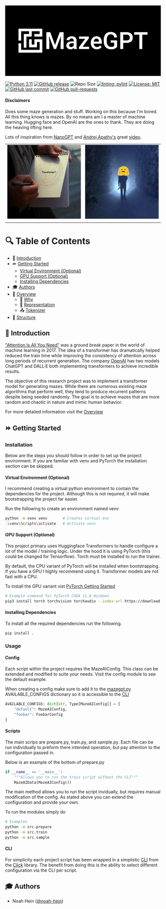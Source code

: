 ![MazeGPT](media/logo_small.png)

[![Python 3.11](https://img.shields.io/badge/python-3.11-blue.svg)](https://www.python.org/downloads/release/python-3110/)
[![GitHub release](https://img.shields.io/github/release/noah-hein/mazeGPT)](https://GitHub.com/noah-hein/mazeGPT/releases/)
![Repo Size](https://img.shields.io/github/repo-size/noah-hein/mazeGPT)
[![linting: pylint](https://img.shields.io/badge/linting-pylint-yellowgreen)](https://github.com/pylint-dev/pylint)
[![License: MIT](https://img.shields.io/badge/License-MIT-yellow.svg)](https://github.com/noah-hein/mazeGPT/blob/main/LICENSE)
[![GitHub last commit](https://img.shields.io/github/last-commit/noah-hein/mazeGPT.svg)](https://github.com/noah-hein/mazeGPT/commits/master)
[![GitHub pull-requests](https://img.shields.io/github/issues-pr/noah-hein/mazeGPT)](https://GitHub.com/noah-hein/mazeGPT/pull/)

#### Disclaimers
Does some maze generation and stuff. Working on this because I'm bored.
All this thing knows is mazes. By no means am I a master of machine learning. 
Hugging face and OpenAI are the ones to thank. They are doing the heaving lifting here.

Lots of inspiration from [NanoGPT](https://github.com/karpathy/nanoGPT) 
and [Andrej Apathy's](https://github.com/karpathy) 
great [video](https://www.youtube.com/watch?v=kCc8FmEb1nY).

|                                    |                                |
|:----------------------------------:|:------------------------------:|
| ![Inception](/media/inception.jpg) | ![Shining](/media/shining.jpg) |
|                                    |                                |

# 🔍 Table of Contents
* 🌅 [Introduction](#introduction)
* ⏩ [Getting Started](#-getting-started)
  * [Virtual Environment (Optional)](#virtual-environment-optional) 
  * [GPU Support (Optional)](#gpu-support-optional)
  * [Installing Dependencies](#installing-dependencies)
* 🎓 [Authors](#-authors)
* 📗 [Overview](docs/OVERVIEW.md#-overview)
  * 🌌 [Why](docs/OVERVIEW.md#-why)
  * 📐 [Representation](docs/OVERVIEW.md#-representing-a-maze)
  * 📤 [Tokenizer](docs/OVERVIEW.md#-tokenizer)
* 🏢 [Structure](docs/STRUCTURE.md#-structure)

## 🌅 Introduction
["Attention Is All You Need"](https://proceedings.neurips.cc/paper_files/paper/2017/file/3f5ee243547dee91fbd053c1c4a845aa-Paper.pdf) 
was a ground break paper in the world of machine learning in 2017.
The idea of a transformer has dramatically helped reduced the train time while improving the consistency
of attention across long periods of recurrent generation. The company [OpenAI](https://openai.com/) has two models ChatGPT and DALL·E both implementing transformers to achieve 
incredible results. 

The objective of this research project was to implement a transformer model for generating mazes. 
While there are numerous existing maze algorithms that perform well, they tend to produce recurrent patterns despite 
being seeded randomly. The goal is to achieve mazes that are more random and chaotic in nature and mimic human behavior.

For more detailed information visit the [Overview](docs/OVERVIEW.md)

## ⏩ Getting Started

### Installation
Below are the steps you should follow in order to set up the project environment.
If you are familiar with venv and PyTorch the installation section can be skipped.

#### Virtual Environment (Optional)
I recommend creating a virtual python environment to contain the dependencies for the project. Although this is not
required, it will make bootstrapping the project far easier.

Run the following to create an environment named venv
```bash
python -m venv venv       # Creates virtual env
.\venv\Scripts\activate   # Activate venv
```

#### GPU Support (Optional)
This project primary uses Huggingface Transformers to handle configure a lot of the model / training logic.
Under the hood it is using PyTorch (this could be changed for Tensorflow). Torch must be installed to run the trainer.

By default, the CPU variant of PyTorch will be installed when bootstrapping. If you have a GPU I highly recommend
using it. Transformer models are not fast with a CPU.

To install the GPU variant vist [PyTorch Getting Started](https://pytorch.org/get-started/locally/)

```bash
# Example command for PyTorch CUDA 11.8 Windows
pip3 install torch torchvision torchaudio --index-url https://download.pytorch.org/whl/cu118
```

#### Installing Dependencies
To install all the required dependencies run the following.
```bash
pip install .
```

### Usage

#### Config
Each script within the project requires the MazeAIConfig. This class can be extended and modified to suite your needs.
Visit the config module to see the default example.

When creating a config make sure to add it to the [mazegpt.py](/mazegpt.py) AVAILABLE_CONFIGS dictionary so it is
accessible to the [CLI](#cli)

```python
AVAILABLE_CONFIGS: dict[str, Type[MazeAIConfig]] = {
    "default": MazeAIConfig,
    "foobar": FoobarConfig
}
```

#### Scripts
The main scrips are prepare.py, train.py, and sample.py. Each file can be run individually to preform there intended
operation, but pay attention to the configuration passed in.

Below is an example of the bottom of prepare.py
```python
if __name__ == '__main__':
    """Allows you to run the train script without the CLI"""
    MazeAIData(MazeAIConfig())
```
The main method allows you to run the script invidually, but requires manual modification of the config.
As stated above you can extend the configuration and provide your own.

To run the modules simply do
```bash
# Examples
python -m src.prepare
python -m src.train
python -m src.sample
```


#### CLI
For simplicity each project script has been wrapped in a simplistic [CLI](/mazegpt.py) from the 
[Click](https://click.palletsprojects.com/en/8.1.x/) library. The benefit from doing this is the ability to select
different configuration via the CLI per script.



## 🎓 Authors
- Noah Hein ([@noah-hein](https://github.com/noah-hein))





